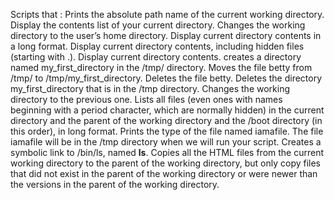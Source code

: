 Scripts that :
	Prints the absolute path name of the current working directory.
	Display the contents list of your current directory.
	Changes the working directory to the user’s home directory.
	Display current directory contents in a long format.
	Display current directory contents, including hidden files (starting with .).
	Display current directory contents.
	creates a directory named my_first_directory in the /tmp/ directory.
	Moves the file betty from /tmp/ to /tmp/my_first_directory.
	Deletes the file betty.
	Deletes the directory my_first_directory that is in the /tmp directory.
	Changes the working directory to the previous one.
	Lists all files (even ones with names beginning with a period character, which are normally hidden) in the current directory and the parent of the working directory and the /boot directory (in this order), in long format.
	Prints the type of the file named iamafile. The file iamafile will be in the /tmp directory when we will run your script.
	Creates a symbolic link to /bin/ls, named __ls__.
	Copies all the HTML files from the current working directory to the parent of the working directory, but only copy files that did not exist in the parent of the working directory or were newer than the versions in the parent of the working directory.
